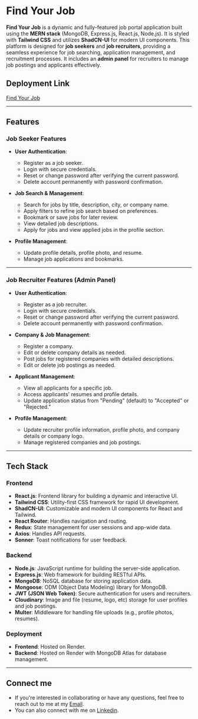 # Find Your Job

**Find Your Job** is a dynamic and fully-featured job portal application built using the **MERN stack** (MongoDB, Express.js, React.js, Node.js). It is styled with **Tailwind CSS** and utilizes **ShadCN-UI** for modern UI components. This platform is designed for **job seekers** and **job recruiters**, providing a seamless experience for job searching, application management, and recruitment processes. It includes an **admin panel** for recruiters to manage job postings and applicants effectively.  

## Deployment Link

[Find Your Job](https://findyourjob-56di.onrender.com)

---

## Features

### Job Seeker Features
- **User Authentication**:
  - Register as a job seeker.
  - Login with secure credentials.
  - Reset or change password after verifying the current password.
  - Delete account permanently with password confirmation.

- **Job Search & Management**:
  - Search for jobs by title, description, city, or company name.
  - Apply filters to refine job search based on preferences.
  - Bookmark or save jobs for later review.
  - View detailed job descriptions.
  - Apply for jobs and view applied jobs in the profile section.

- **Profile Management**:
  - Update profile details, profile photo, and resume.
  - Manage job applications and bookmarks.

---

### Job Recruiter Features (Admin Panel)
- **User Authentication**:
  - Register as a job recruiter.
  - Login with secure credentials.
  - Reset or change password after verifying the current password.
  - Delete account permanently with password confirmation.

- **Company & Job Management**:
  - Register a company.
  - Edit or delete company details as needed.
  - Post jobs for registered companies with detailed descriptions.
  - Edit or delete job postings as needed.

- **Applicant Management**:
  - View all applicants for a specific job.
  - Access applicants' resumes and profile details.
  - Update application status from "Pending" (default) to "Accepted" or "Rejected."

- **Profile Management**:
  - Update recruiter profile information, profile photo, and company details or company logo. 
  - Manage registered companies and job postings.

---

## Tech Stack

### Frontend
- **React.js**: Frontend library for building a dynamic and interactive UI.
- **Tailwind CSS**: Utility-first CSS framework for rapid UI development.
- **ShadCN-UI**: Customizable and modern UI components for React and Tailwind.
- **React Router**: Handles navigation and routing.
- **Redux**: State management for user sessions and app-wide data.
- **Axios**: Handles API requests.
- **Sonner**: Toast notifications for user feedback.

### Backend
- **Node.js**: JavaScript runtime for building the server-side application.
- **Express.js**: Web framework for building RESTful APIs.
- **MongoDB**: NoSQL database for storing application data.
- **Mongoose**: ODM (Object Data Modeling) library for MongoDB.
- **JWT (JSON Web Token)**: Secure authentication for users and recruiters.
- **Cloudinary**: Image and file (resume, logo, etc) storage for user profiles and job postings.
- **Multer**: Middleware for handling file uploads (e.g., profile photos, resumes).

### Deployment
- **Frontend**: Hosted on Render.
- **Backend**: Hosted on Render with MongoDB Atlas for database management.

---

## Connect me

- If you're interested in collaborating or have any questions, feel free to reach out to me at my <a href='mailto:praveen96650@gmail.com'>Email</a>.
- You can also connect with me on <a href='https://www.linkedin.com/in/praveen96650'>Linkedin</a>.